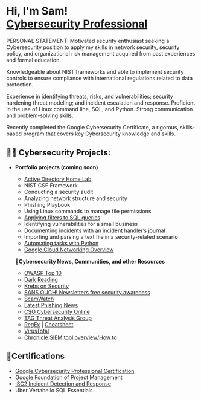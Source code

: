 <h1>Hi, I'm Sam! <br/> <a href="https://www.linkedin.com/in/zeta063/">Cybersecurity Professional</a> </h1>

</b>PERSONAL STATEMENT:</b> 
Motivated security enthusiast seeking a Cybersecurity position to apply my skills in network security, security policy, and organizational risk management acquired from past experiences and formal education. 

Knowledgeable about NIST frameworks and able to implement security controls to ensure compliance with international regulations related to data protection.

Experience in identifying threats, risks, and vulnerabilities; security hardening threat modeling; and incident escalation and response. Proficient in the use of Linux command line, SQL, and Python. Strong communication and problem-solving skills. 

Recently completed the Google Cybersecurity Certificate, a rigorous, skills-based program that covers key Cybersecurity knowledge and skills.

<h2>👨‍💻 Cybersecurity Projects:</h1>

- <b>Portfolio projects (coming soon)</b>
  - [Active Directory Home Lab](https://github.com/joshmadakor1/Algorithms-Practice)
  - NIST CSF Framework
  - Conducting a security audit
  - Analyzing network structure and security
  - Phishing Playbook
  - Using Linux commands to manage file permissions
  - [Applying filters to SQL queries](https://github.com/zeta063/ApplyFilterstoSQL/blob/d458a83d7e43d808765cfe35fe2ac716e2405657/README.md)
  - Identifying vulnerabilities for a small business
  - Documenting incidents with an incident handler’s journal
  - Importing and parsing a text file in a security-related scenario
  - [Automating tasks with Python](https://github.com/zeta063/PythonAutomation/blob/b7e715f88b6be016859036947dd40c436491b9b3/README.md)
  - [Google Cloud Networking Overview](https://cloud.google.com/blog/topics/developers-practitioners/google-cloud-networking-overview) 
 
  <b>📰Cybersecurity News, Communities, and other Resources</b>
  - [OWASP Top 10](https://owasp.org/www-project-top-ten/)
  - [Dark Reading](https://www.darkreading.com/)
  - [Krebs on Security](https://krebsonsecurity.com/)
  - [SANS OUCH! Newsletters free security awareness](https://www.sans.org/newsletters/ouch/)
  - [ScamWatch](https://www.scamwatch.gov.au/)
  - [Latest Phishing News](https://www.phishing.org/)
  - [CSO Cybersecurity Online](https://www.csoonline.com/)
  - [TAG Threat Analysis Group](https://blog.google/threat-analysis-group/)
  - [RegEx](https://regexr.com/) | [Cheatsheet](https://fireship.io/lessons/regex-cheat-sheet-js/)
  - [VirusTotal](https://www.virustotal.com/gui/home/upload)
  - [Chronicle SIEM tool overview/How to](https://cloud.google.com/chronicle/docs/review-security-alert)

<h2>🏅Certifications</h2>

- [Google Cybersecurity Professional Certification](https://www.coursera.org/account/accomplishments/professional-cert/NP8QGUZSAN5A)
- [Google Foundation of Project Management](https://www.coursera.org/account/accomplishments/verify/4UA4QQJGD4YA)
- [ISC2 Incident Detection and Response](https://www.coursera.org/account/accomplishments/verify/DRCZFW5KFHS2)
- Uber Vertabello SQL Essentials

<!--
**joshmadakor1/joshmadakor1** is a ✨ _special_ ✨ repository because its `README.md` (this file) appears on your GitHub profile.

Here are some ideas to get you started:

- 🔭 I’m currently working on ...
- 🌱 I’m currently learning ...
- 👯 I’m looking to collaborate on ...
- 🤔 I’m looking for help with ...
- 💬 Ask me about ...
- 📫 How to reach me: ...
- 😄 Pronouns: ...
- ⚡ Fun fact: ...
-->

